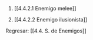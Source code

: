 
1. [[4.4.2.1 Enemigo melee]]

2. [[4.4.2.2 Enemigo ilusionista]]


Regresar: [[4.4. S. de Enemigos]]